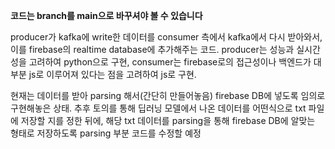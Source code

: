 **코드는 branch를 main으로 바꾸셔야 볼 수 있습니다**

producer가 kafka에 write한 데이터를 consumer 측에서 kafka에서 다시 받아와서, 이를 firebase의 realtime database에 추가해주는 코드.
producer는 성능과 실시간성을 고려하여 python으로 구현, consumer는 firebase로의 접근성이나 백엔드가 대부분 js로 이루어져 있다는 점을 고려하여 js로 구현.

현재는 데이터를 받아 parsing 해서(간단히 만들어놓음) firebase DB에 넣도록 임의로 구현해놓은 상태. 추후 토의를 통해 딥러닝 모델에서 나온 데이터를 어떤식으로 txt 파일에
저장할 지를 정한 뒤에, 해당 txt 데이터를 parsing을 통해 firebase DB에 알맞는 형태로 저장하도록 parsing 부분 코드를 수정할 예정

